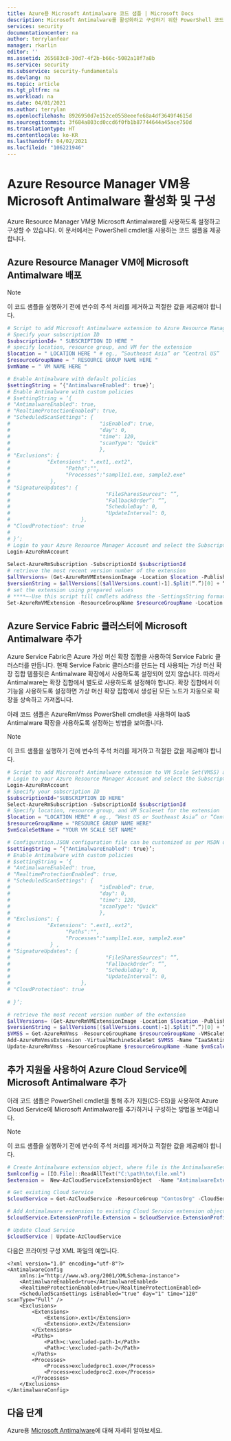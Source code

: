 ```yaml
---
title: Azure용 Microsoft Antimalware 코드 샘플 | Microsoft Docs
description: Microsoft Antimalware를 활성화하고 구성하기 위한 PowerShell 코드 샘플.
services: security
documentationcenter: na
author: terrylanfear
manager: rkarlin
editor: ''
ms.assetid: 265683c8-30d7-4f2b-b66c-5082a18f7a8b
ms.service: security
ms.subservice: security-fundamentals
ms.devlang: na
ms.topic: article
ms.tgt_pltfrm: na
ms.workload: na
ms.date: 04/01/2021
ms.author: terrylan
ms.openlocfilehash: 8926950d7e152ce0558eeefe68a4df3649f4615d
ms.sourcegitcommit: 3f684a803cd0ccd6f0fb1b87744644a45ace750d
ms.translationtype: HT
ms.contentlocale: ko-KR
ms.lasthandoff: 04/02/2021
ms.locfileid: "106221946"
---
```

# <a name="enable-and-configure-microsoft-antimalware-for-azure-resource-manager-vms"></a>Azure Resource Manager VM용 Microsoft Antimalware 활성화 및 구성
Azure Resource Manager VM용 Microsoft Antimalware를 사용하도록 설정하고 구성할 수 있습니다. 이 문서에서는 PowerShell cmdlet을 사용하는 코드 샘플을 제공합니다.

## <a name="deploy-microsoft-antimalware-on-azure-resource-manager-vms"></a>Azure Resource Manager VM에 Microsoft Antimalware 배포

> [!NOTE]
> 이 코드 샘플을 실행하기 전에 변수의 주석 처리를 제거하고 적절한 값을 제공해야 합니다.

```powershell
# Script to add Microsoft Antimalware extension to Azure Resource Manager VMs
# Specify your subscription ID
$subscriptionId= " SUBSCRIPTION ID HERE "
# specify location, resource group, and VM for the extension
$location = " LOCATION HERE " # eg., “Southeast Asia” or “Central US”
$resourceGroupName = " RESOURCE GROUP NAME HERE "
$vmName = " VM NAME HERE "

# Enable Antimalware with default policies
$settingString = ‘{"AntimalwareEnabled": true}’;
# Enable Antimalware with custom policies
# $settingString = ‘{
# "AntimalwareEnabled": true,
# "RealtimeProtectionEnabled": true,
# "ScheduledScanSettings": {
#                             "isEnabled": true,
#                             "day": 0,
#                             "time": 120,
#                             "scanType": "Quick"
#                             },
# "Exclusions": {
#            "Extensions": ".ext1,.ext2",
#                  "Paths":"",
#                  "Processes":"sampl1e1.exe, sample2.exe"
#             },
# "SignatureUpdates": {
#                               "FileSharesSources": “”,
#                               "FallbackOrder”: “”,
#                               "ScheduleDay": 0,
#                               "UpdateInterval": 0,
#                       },
# "CloudProtection": true         
#
# }’;
# Login to your Azure Resource Manager Account and select the Subscription to use
Login-AzureRmAccount
 
Select-AzureRmSubscription -SubscriptionId $subscriptionId
# retrieve the most recent version number of the extension
$allVersions= (Get-AzureRmVMExtensionImage -Location $location -PublisherName “Microsoft.Azure.Security” -Type “IaaSAntimalware”).Version
$versionString = $allVersions[($allVersions.count)-1].Split(“.”)[0] + “.” + $allVersions[($allVersions.count)-1].Split(“.”)[1]
# set the extension using prepared values
# ****—-Use this script till cmdlets address the -SettingsString format issue we observed ****—-
Set-AzureRmVMExtension -ResourceGroupName $resourceGroupName -Location $location -VMName $vmName -Name "IaaSAntimalware" -Publisher “Microsoft.Azure.Security” -ExtensionType “IaaSAntimalware” -TypeHandlerVersion $versionString -SettingString $settingString  
```

## <a name="add-microsoft-antimalware-to-azure-service-fabric-clusters"></a>Azure Service Fabric 클러스터에 Microsoft Antimalware 추가
Azure Service Fabric은 Azure 가상 머신 확장 집합을 사용하여 Service Fabric 클러스터를 만듭니다. 현재 Service Fabric 클러스터를 만드는 데 사용되는 가상 머신 확장 집합 템플릿은 Antimalware 확장에서 사용하도록 설정되어 있지 않습니다. 따라서 Antimalware는 확장 집합에서 별도로 사용하도록 설정해야 합니다. 확장 집합에서 이 기능을 사용하도록 설정하면 가상 머신 확장 집합에서 생성된 모든 노드가 자동으로 확장을 상속하고 가져옵니다.

아래 코드 샘플은 AzureRmVmss PowerShell cmdlet을 사용하여 IaaS Antimalware 확장을 사용하도록 설정하는 방법을 보여줍니다.

> [!NOTE]
> 이 코드 샘플을 실행하기 전에 변수의 주석 처리를 제거하고 적절한 값을 제공해야 합니다.

```powershell
# Script to add Microsoft Antimalware extension to VM Scale Set(VMSS) and Service Fabric Cluster(in turn it used VMSS)
# Login to your Azure Resource Manager Account and select the Subscription to use
Login-AzureRmAccount
# Specify your subscription ID
$subscriptionId="SUBSCRIPTION ID HERE"
Select-AzureRmSubscription -SubscriptionId $subscriptionId
# Specify location, resource group, and VM Scaleset for the extension
$location = "LOCATION HERE" # eg., “West US or Southeast Asia” or “Central US”
$resourceGroupName = "RESOURCE GROUP NAME HERE"
$vmScaleSetName = "YOUR VM SCALE SET NAME"

# Configuration.JSON configuration file can be customized as per MSDN documentation: https://msdn.microsoft.com/en-us/library/dn771716.aspx
$settingString = ‘{"AntimalwareEnabled": true}’;
# Enable Antimalware with custom policies
# $settingString = ‘{
# "AntimalwareEnabled": true,
# "RealtimeProtectionEnabled": true,
# "ScheduledScanSettings": {
#                             "isEnabled": true,
#                             "day": 0,
#                             "time": 120,
#                             "scanType": "Quick"
#                             },
# "Exclusions": {
#            "Extensions": ".ext1,.ext2",
#                  "Paths":"",
#                  "Processes":"sampl1e1.exe, sample2.exe"
#             } ,
# "SignatureUpdates": {
#                               "FileSharesSources": “”,
#                               "FallbackOrder”: “”,
#                               "ScheduleDay": 0,
#                               "UpdateInterval": 0,
#                       },
# "CloudProtection": true         
           
# }’;

# retrieve the most recent version number of the extension
$allVersions= (Get-AzureRmVMExtensionImage -Location $location -PublisherName “Microsoft.Azure.Security” -Type “IaaSAntimalware”).Version
$versionString = $allVersions[($allVersions.count)-1].Split(“.”)[0] + “.” + $allVersions[($allVersions.count)-1].Split(“.”)[1]
$VMSS = Get-AzureRmVmss -ResourceGroupName $resourceGroupName -VMScaleSetName $vmScaleSetName
Add-AzureRmVmssExtension -VirtualMachineScaleSet $VMSS -Name “IaaSAntimalware” -Publisher “Microsoft.Azure.Security” -Type “IaaSAntimalware” -TypeHandlerVersion $versionString
Update-AzureRmVmss -ResourceGroupName $resourceGroupName -Name $vmScaleSetName -VirtualMachineScaleSet $VMSS 
```

## <a name="add-microsoft-antimalware-to-azure-cloud-service-using-extended-support"></a>추가 지원을 사용하여 Azure Cloud Service에 Microsoft Antimalware 추가

아래 코드 샘플은 PowerShell cmdlet을 통해 추가 지원(CS-ES)을 사용하여 Azure Cloud Service에 Microsoft Antimalware를 추가하거나 구성하는 방법을 보여줍니다.

> [!NOTE]
> 이 코드 샘플을 실행하기 전에 변수의 주석 처리를 제거하고 적절한 값을 제공해야 합니다.

```powershell
# Create Antimalware extension object, where file is the AntimalwareSettings
$xmlconfig = [IO.File]::ReadAllText("C:\path\to\file.xml")
$extension =  New-AzCloudServiceExtensionObject  -Name "AntimalwareExtension" -Type "PaaSAntimalware" -Publisher "Microsoft.Azure.Security" -Setting $xmlconfig -TypeHandlerVersion "1.5" -AutoUpgradeMinorVersion $true

# Get existing Cloud Service
$cloudService = Get-AzCloudService -ResourceGroup "ContosOrg" -CloudServiceName "ContosoCS"

# Add Antimalaware extension to existing Cloud Service extension object
$cloudService.ExtensionProfile.Extension = $cloudService.ExtensionProfile.Extension + $extension

# Update Cloud Service
$cloudService | Update-AzCloudService
```

다음은 프라이빗 구성 XML 파일의 예입니다.

```
<?xml version="1.0" encoding="utf-8"?>
<AntimalwareConfig
    xmlns:i="http://www.w3.org/2001/XMLSchema-instance">
    <AntimalwareEnabled>true</AntimalwareEnabled>
    <RealtimeProtectionEnabled>true</RealtimeProtectionEnabled>
    <ScheduledScanSettings isEnabled="true" day="1" time="120" scanType="Full" />
    <Exclusions>
        <Extensions>
            <Extension>.ext1</Extension>
            <Extension>.ext2</Extension>
        </Extensions>
        <Paths>
            <Path>c:\excluded-path-1</Path>
            <Path>c:\excluded-path-2</Path>
        </Paths>
        <Processes>
            <Process>excludedproc1.exe</Process>
            <Process>excludedproc2.exe</Process>
        </Processes>
    </Exclusions>
</AntimalwareConfig>
```

## <a name="next-steps"></a>다음 단계
Azure용 [Microsoft Antimalware](antimalware.md)에 대해 자세히 알아보세요.
